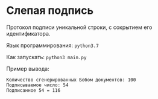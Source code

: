 # Слепая подпись

Протокол подписи уникальной строки, с сокрытием его идентификатора.

Язык программирования: `python3.7`

Как запускать: `python3 main.py`

Пример вывода:
```
Количество сгенерированных Бобом документов: 100
Подписываемое число: 54
Подписанное 54 = 116
```
